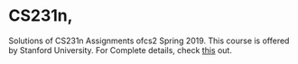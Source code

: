 # CS231n, 
Solutions of CS231n Assignments ofcs2 Spring 2019. This course is offered by Stanford University.
For Complete details, check <a href="http://cs231n.stanford.edu/">this</a> out.

